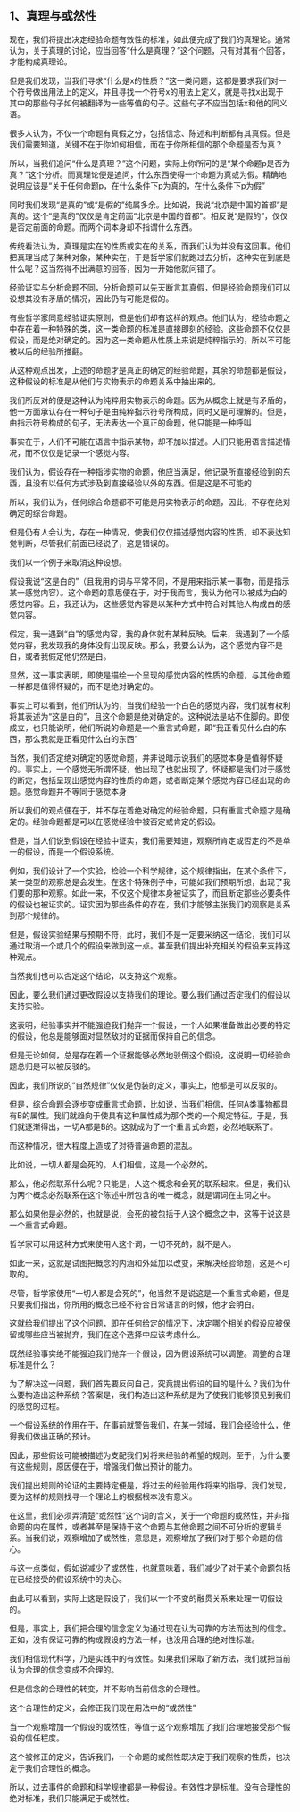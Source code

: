 <h2>1、真理与或然性</h2><p data-pid="zzo1u52U">现在，我们将提出决定经验命题有效性的标准，如此便完成了我们的真理论。通常认为，关于真理的讨论，应当回答“什么是真理？”这个问题，只有对其有个回答，才能构成真理论。</p><p data-pid="MSMc2ceQ">但是我们发现，当我们寻求“什么是x的性质？”这一类问题，这都是要求我们对一个符号做出用法上的定义，并且寻找一个符号x的用法上定义，就是寻找x出现于其中的那些句子如何被翻译为一些等值的句子。这些句子不应当包括x和他的同义语。</p><p data-pid="AP-w6B30">很多人认为，不仅一个命题有真假之分，包括信念、陈述和判断都有其真假。但是我们需要知道，关键不在于你如何相信，而在于你所相信的那个命题是否为真？</p><p data-pid="fgoZtxv3">所以，当我们追问“什么是真理？”这个问题，实际上你所问的是“某个命题p是否为真？”这个分析。而真理论便是追问，什么东西使得一个命题为真或为假。精确地说明应该是“关于任何命题p，在什么条件下p为真的，在什么条件下p为假”</p><p data-pid="NSs9Z5YZ">同时我们发现“是真的”或“是假的”纯属多余。比如说，我说“北京是中国的首都”是真的。这个“是真的”仅仅是肯定前面“北京是中国的首都”。相反说“是假的”，仅仅是否定前面的命题。而两个词本身却不指谓什么东西。</p><p data-pid="G1KEICD5">传统看法认为，真理是实在的性质或实在的关系，而我们认为并没有这回事。他们把真理当成了某种对象，某种实在，于是哲学家们就跑过去分析，这种实在到底是什么呢？这当然得不出满意的回答，因为一开始他就问错了。</p><p data-pid="oTNU_RpW">经验证实与分析命题不同，分析命题可以先天断言其真假，但是经验命题我们可以设想其没有矛盾的情况，因此仍有可能是假的。</p><p data-pid="Kvrq7N3u">有些哲学家同意经验证实原则，但是他们却有这样的观点。他们认为，经验命题之中存在着一种特殊的类，这一类命题的标准是直接即刻的经验。这些命题不仅仅是假设，而是绝对确定的。因为这一类命题从性质上来说是纯粹指示的，所以不可能被以后的经验所推翻。</p><p data-pid="0JFAoU7t">从这种观点出发，上述的命题才是真正的确定的经验命题，其余的命题都是假设，这种假设的标准是从他们与实物表示的命题关系中抽出来的。</p><p data-pid="vA-2mESO">我们所反对的便是这种认为纯粹用实物表示的命题。因为从概念上就是有矛盾的，他一方面承认存在一种句子是由纯粹指示符号所构成，同时又是可理解的。但是，由指示符号构成的句子，无法表达一个真正的命题，他只能是一种呼叫</p><p data-pid="ROGFQ34T">事实在于，人们不可能在语言中指示某物，却不加以描述。人们只能用语言描述情况，而不仅仅是记录一个感觉内容。</p><p data-pid="in3YrJf5">我们认为，假设存在一种指涉实物的命题，他应当满足，他记录所直接经验到的东西，且没有以任何方式涉及到直接经验以外的东西。但是这是不可能的</p><p data-pid="MiHNz0Ha">所以，我们认为，任何综合命题都不可能是用实物表示的命题，因此，不存在绝对确定的综合命题。</p><p data-pid="ExQgGqOQ">但是仍有人会认为，存在一种情况，使我们仅仅描述感觉内容的性质，却不表达知觉判断，尽管我们前面已经说了，这是错误的。</p><p data-pid="JP6o3Tyq">我们以一个例子来取消这种设想。</p><p data-pid="mgU0YuzC">假设我说“这是白的”（且我用的词与平常不同，不是用来指示某一事物，而是指示某一感觉内容）。这个命题的意思便在于，对于我而言，我认为他可以被成为白的感觉内容。且，我还认为，这些感觉内容是以某种方式中符合对其他人构成白的感觉内容。</p><p data-pid="Uhctnf60">假定，我一遇到“白”的感觉内容，我的身体就有某种反映。后来，我遇到了一个感觉内容，我发现我的身体没有出现反映。那么，我要么认为，这个感觉内容不是白，或者我假定他仍然是白。</p><p data-pid="mAn4Su2Z">显然，这一事实表明，即使是描绘一个呈现的感觉内容的性质的命题，与其他命题一样都是值得怀疑的，而不是绝对确定的。</p><p data-pid="KV94jPNY">事实上可以看到，他们所认为的，当我们经验一个白色的感觉内容，我们就有权利将其表述为“这是白的”，且这个命题是绝对确定的。这种说法是站不住脚的。即使成立，也只能说明，他们所说的命题是一个重言式命题，即“我正看见什么白的东西，那么我就是正看见什么白的东西”</p><p data-pid="oiXY8jr0">当然，我们否定绝对确定的感觉命题，并非说暗示说我们的感觉本身是值得怀疑的。事实上，一个感觉无所谓怀疑，他出现了也就出现了，怀疑都是我们对于感觉的断定，包括呈现出感觉内容的性质的命题，或者断定某个感觉内容已经出现的命题。感觉命题并不等同于感觉本身</p><p data-pid="tP1sY3sn">所以我们的观点便在于，并不存在着绝对确定的经验命题，只有重言式命题才是确定的。经验命题都是可以在感觉经验中被否定或肯定的假设。</p><p data-pid="WAxY7Gb4">但是，当人们说到假设在经验中证实，我们需要知道，观察所肯定或否定的不是单一的假设，而是一个假设系统。</p><p data-pid="UaGPii1M">例如，我们设计了一个实验，检验一个科学规律，这个规律指出，在某个条件下，某一类型的观察总是会发生。在这个特殊例子中，可能如我们预期所想，出现了我们要的那种观察。如此一来，不仅这个规律本身被证实了，而且断定那些必要条件的假设也被证实的。证实因为那些条件的存在，我们才能够主张我们的观察是关系到那个规律的。</p><p data-pid="U5IfFGg7">但是，假设实验结果与预期不符，此时，我们不是一定要采纳这一结论，我们可以通过取消一个或几个的假设来做到这一点。甚至我们提出补充相关的假设来支持这种观点。</p><p data-pid="piu06mNX">当然我们也可以否定这个结论，以支持这个观察。</p><p data-pid="IEC87k_Z">因此，要么我们通过更改假设以支持我们的理论。要么我们通过否定我们的假设以支持实验。</p><p data-pid="HWiSr0H8">这表明，经验事实并不能强迫我们抛弃一个假设，一个人如果准备做出必要的特定的假设，他总是能够面对显然敌对的证据而保持自己的信念。</p><p data-pid="tMRnbKrC">但是无论如何，总是存在着一个证据能够必然地驳倒这个假设，这说明一切经验命题总归是可以被反驳的。</p><p data-pid="Q7Qm7XDE">因此，我们所说的“自然规律”仅仅是伪装的定义，事实上，他都是可以反驳的。</p><p data-pid="IpfgA7q9">但是，综合命题会逐步变成重言式命题，比如说，当我们相信，任何A类事物都具有B的属性。我们就趋向于使具有这种属性成为那个类的一个规定特征。于是，我们就逐渐得出，一切A都是B的。这就成为了一个重言式命题，必然地联系了。</p><p data-pid="u-YK7SUa">而这种情况，很大程度上造成了对待普遍命题的混乱。</p><p data-pid="YO-KRjkq">比如说，一切人都是会死的。人们相信，这是一个必然的。</p><p data-pid="lE__gLyt">那么，他必然联系什么呢？只能是，人这个概念和会死的联系起来。但是，我们认为两个概念必然联系在这个陈述中所包含的唯一概念，就是谓词在主词之中。</p><p data-pid="a2aMg2d1">那么如果他是必然的，也就是说，会死的被包括于人这个概念之中，这等于说这是一个重言式命题。</p><p data-pid="mZjrskfL">哲学家可以用这种方式来使用人这个词，一切不死的，就不是人。</p><p data-pid="8WGpRq4u">如此一来，这就是试图把概念的内涵和外延加以改变，来解决经验命题，这是不可取的。</p><p data-pid="c2boqxNC">尽管，哲学家使用“一切人都是会死的”，他当然不是说这是一个重言式命题，但是只要我们指出，你所用的概念已经不符合日常语言的时候，他才会明白。</p><p data-pid="-XekqOuo">这就给我们提出了这个问题，即在任何给定的情况下，决定哪个相关的假设应被保留或哪些应当被抛弃，我们在这个选择中应该考虑什么。</p><p data-pid="q8DyIngf">既然经验事实绝不能强迫我们抛弃一个假设，因为假设系统可以调整。调整的合理标准是什么？</p><p data-pid="4ml8ly2p">为了解决这一问题，我们首先要反问自己，究竟提出假设的目的是什么？我们为什么要构造出这种系统？答案是，我们构造出这种系统是为了使我们能够预见到我们的感觉的过程。</p><p data-pid="9_GkZoVF">一个假设系统的作用在于，在事前就警告我们，在某一领域，我们会经验什么，使得我们做出正确的预计。</p><p data-pid="EeOyyDva">因此，那些假设可能被描述为支配我们对将来经验的希望的规则。至于，为什么要有这些规则，原因便在于，增强我们做出预计的能力。</p><p data-pid="LUuBfPUo">我们提出规则的论证的主要特定便是，将过去的经验用作将来的指导。我们发现，要为这样的规则找寻一个理论上的根据根本没有意义。</p><p data-pid="NGvmlvd4">在这里，我们必须弄清楚“或然性”这个词的含义，关于一个命题的或然性，并非指命题的内在属性，或者甚至是保持于这个命题与其他命题之间不可分析的逻辑关系。当我们说，观察增加了或然性，意思是，观察增加了我们对于那个命题的信心。</p><p data-pid="nCon5slW">与这一点类似，假如说减少了或然性，也就意味着，我们减少了对于某个命题包括在已经接受的假设系统中的决心。</p><p data-pid="m74uskDi">由此可以看到，实际上这是假设了，我们以一个不变的融贯关系来处理一切假设的。</p><p data-pid="2u4yf-X0">但是，事实上，我们把合理的信念定义为通过现在认为可靠的方法而达到的信念。正如，没有保证可靠的构成假设的方法一样，也没用合理的绝对性标准。</p><p data-pid="dCY948MZ">我们相信现代科学，乃是实践中的有效性。如果我们采取了新方法，我们就把当前认为合理的信念变成不合理的。</p><p data-pid="-9yZ2I0F">但是信念的合理性的转变，并不影响当前信念的合理性。</p><p data-pid="1Z5G_45R">这个合理性的定义，会修正我们现在用法中的“或然性”</p><p data-pid="ArH-xOQs">当一个观察增加一个假设的或然性，等值于这个观察增加了我们合理地接受那个假设的信任程度。</p><p data-pid="3JuQu6oB">这个被修正的定义，告诉我们，一个命题的或然性既决定于我们观察的性质，也决定于我们合理性的概念。</p><p data-pid="cr82bGpx">所以，过去事件的命题和科学规律都是一种假设。有效性才是标准。没有合理性的绝对标准，我们只能满足于或然性。</p><p></p>
